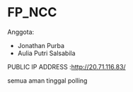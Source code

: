 # FP_NCC

Anggota:
- Jonathan Purba
- Aulia Putri Salsabila

PUBLIC IP ADDRESS :http://20.71.116.83/

semua aman tinggal polling
